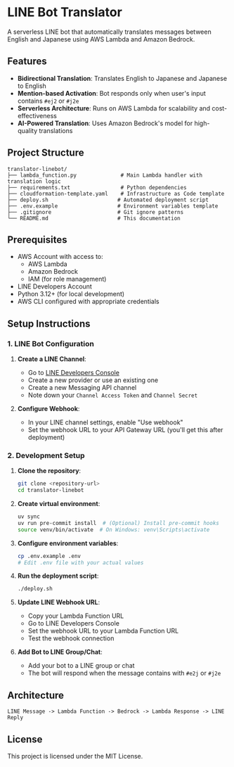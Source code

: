 # LINE Bot Translator

A serverless LINE bot that automatically translates messages between English and Japanese using AWS Lambda and Amazon Bedrock.

## Features

- **Bidirectional Translation**: Translates English to Japanese and Japanese to English
- **Mention-based Activation**: Bot responds only when user's input contains `#ej2` or `#j2e`
- **Serverless Architecture**: Runs on AWS Lambda for scalability and cost-effectiveness
- **AI-Powered Translation**: Uses Amazon Bedrock's model for high-quality translations

## Project Structure

```
translator-linebot/
├── lambda_function.py              # Main Lambda handler with translation logic
├── requirements.txt                # Python dependencies
├── cloudformation-template.yaml    # Infrastructure as Code template
├── deploy.sh                      # Automated deployment script
├── .env.example                   # Environment variables template
├── .gitignore                     # Git ignore patterns
└── README.md                      # This documentation
```

## Prerequisites

- AWS Account with access to:
  - AWS Lambda
  - Amazon Bedrock
  - IAM (for role management)
- LINE Developers Account
- Python 3.12+ (for local development)
- AWS CLI configured with appropriate credentials

## Setup Instructions

### 1. LINE Bot Configuration

1. **Create a LINE Channel**:

   - Go to [LINE Developers Console](https://developers.line.biz/console/)
   - Create a new provider or use an existing one
   - Create a new Messaging API channel
   - Note down your `Channel Access Token` and `Channel Secret`

2. **Configure Webhook**:
   - In your LINE channel settings, enable "Use webhook"
   - Set the webhook URL to your API Gateway URL (you'll get this after deployment)

### 2. Development Setup

1. **Clone the repository**:

   ```bash
   git clone <repository-url>
   cd translator-linebot
   ```

2. **Create virtual environment**:

   ```bash
   uv sync
   uv run pre-commit install  # (Optional) Install pre-commit hooks
   source venv/bin/activate  # On Windows: venv\Scripts\activate
   ```

3. **Configure environment variables**:

   ```bash
   cp .env.example .env
   # Edit .env file with your actual values
   ```

4. **Run the deployment script**:

   ```bash
   ./deploy.sh
   ```

5. **Update LINE Webhook URL**:

   - Copy your Lambda Function URL
   - Go to LINE Developers Console
   - Set the webhook URL to your Lambda Function URL
   - Test the webhook connection

6. **Add Bot to LINE Group/Chat**:
   - Add your bot to a LINE group or chat
   - The bot will respond when the message contains with `#e2j` or `#j2e`

## Architecture

```
LINE Message -> Lambda Function -> Bedrock -> Lambda Response -> LINE Reply
```

## License

This project is licensed under the MIT License.
